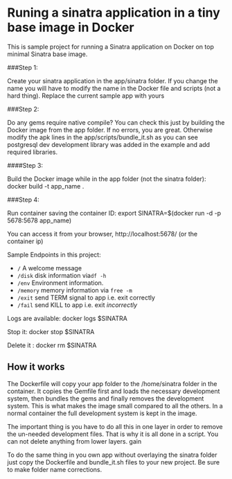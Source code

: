 # Runing a sinatra application in a tiny base image in Docker

This is sample project for running a Sinatra application on Docker on top minimal Sinatra base image.

###Step 1:

Create your sinatra application in the app/sinatra folder. If you change the name you will have to modify the name in the Docker file and scripts (not a hard thing). Replace the current sample app with yours 

###Step 2:

Do any gems require native compile? You can check this just by building the Docker image from the app folder.  If no errors, you are great. Otherwise modify the apk lines in the app/scripts/bundle_it.sh as you can see postgresql dev development library was added in the example and add required libraries.

####Step 3: 

Build the Docker image while in the app folder (not the sinatra folder): docker build -t app_name .

###Step 4:

Run container saving the container ID: export SINATRA=$(docker run -d -p 5678:5678 app_name)

You can access it from your browser, http://localhost:5678/ (or the container ip)

Sample Endpoints in this project:
- `/`     A welcome message
- `/disk` disk information via`df -h`
- `/env`  Environment information.
- `/memory` memory information via `free -m`
- `/exit` send TERM signal to app i.e. exit correctly
- `/fail` send KILL to app i.e. exit *incorrectly*


Logs are available: docker logs $SINATRA


Stop it: docker stop $SINATRA


Delete it : docker rm $SINATRA

## How it works
The Dockerfile will copy your app folder to the /home/sinatra folder in the container.
It copies the Gemfile first and loads the necessary development system, then bundles the gems 
and finally removes the development system.  This is what makes the image small compared to all the others. In a normal container the full development system is kept in the image.

The important thing is you have to do all this in one layer in order to remove the un-needed development files. That is why it is all done in a script. You can not delete anything from lower layers.
gain

To do the same thing in you own app without overlaying the sinatra folder just copy the Dockerfile and bundle_it.sh files to your new project. Be sure to make folder name corrections.

